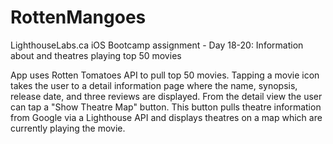 # RottenMangoes
LighthouseLabs.ca iOS Bootcamp assignment - Day 18-20: Information about and theatres playing top 50 movies

App uses Rotten Tomatoes API to pull top 50 movies. Tapping a movie icon takes the user to a detail information page where the name, synopsis, release date, and three reviews are displayed. From the detail view the user can tap a "Show Theatre Map" button. This button pulls theatre information from Google via a Lighthouse API and displays theatres on a map which are currently playing the movie.
